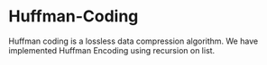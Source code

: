 # Huffman-Coding
Huffman coding is a lossless data compression algorithm. We have implemented Huffman Encoding using recursion on list.
